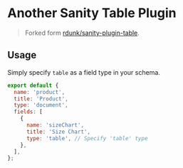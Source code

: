 # Another Sanity Table Plugin

> Forked form [rdunk/sanity-plugin-table](https://github.com/rdunk/sanity-plugin-table).

## Usage

Simply specify `table` as a field type in your schema.

```js
export default {
  name: 'product',
  title: 'Product',
  type: 'document',
  fields: [
    {
      name: 'sizeChart',
      title: 'Size Chart',
      type: 'table', // Specify 'table' type
    },
  ],
};
```

